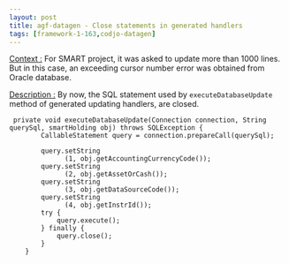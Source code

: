 ```yaml
---
layout: post
title: agf-datagen - Close statements in generated handlers
tags: [framework-1-163,codjo-datagen]
---
```

<u>Context :</u>
For SMART project, it was asked to update more than 1000 lines. But in this case, an exceeding cursor number error was obtained from Oracle database.

<u>Description :</u>
By now, the SQL statement used by ```executeDatabaseUpdate``` method of generated updating handlers, are closed.

```
 private void executeDatabaseUpdate(Connection connection, String querySql, smartHolding obj) throws SQLException {
        CallableStatement query = connection.prepareCall(querySql);

        query.setString
              (1, obj.getAccountingCurrencyCode());
        query.setString
              (2, obj.getAssetOrCash());
        query.setString
              (3, obj.getDataSourceCode());
        query.setString
              (4, obj.getInstrId());
        try {
            query.execute();
        } finally {
            query.close();
        }
    }
```